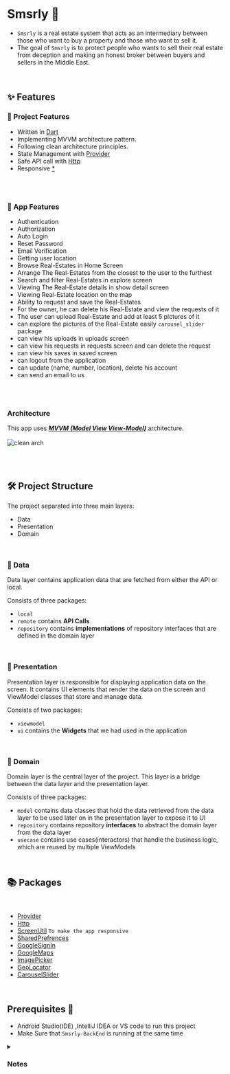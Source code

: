  # Smsrly 🏡
 
- `Smsrly` is a real estate system that acts as an intermediary
between those who want to buy a property and those who want to sell it.
- The goal of `Smsrly` is to protect people who wants to sell their real estate from
deception and making an honest broker between buyers and sellers in the Middle East.

 <br>

 ## ✨ Features
 
### 🔸 Project Features

- Written in [Dart](https://dart.dev/)
- Implementing MVVM architecture pattern.
- Following clean architecture principles.
- State Management with [Provider](https://pub.dev/packages/provider)
- Safe API call with [Http](https://pub.dev/packages/http)
- Responsive [*](https://pub.dev/packages/flutter_screenutil)

<br>
<br>

### 🔹 App Features

- Authentication
- Authorization
- Auto Login
- Reset Password
- Email Verification
- Getting user location
- Browse Real-Estates in Home Screen
- Arrange The Real-Estates from the closest to the user to the furthest
- Search and filter Real-Estates in explore screen
- Viewing The Real-Estate details in show detail screen
- Viewing Real-Estate location on the map
- Ability to request and save the Real-Estates
- For the owner, he can delete his Real-Estate and view the requests of it
- The user can upload Real-Estate and add at least 5 pictures of it
- can explore the pictures of the Real-Estate easily `carousel_slider` package
- can view his uploads in uploads screen 
- can view his requests in requests screen and can delete the request
- can view his saves in saved screen
- can logout from the application
- can update (name, number, location), delete his account
- can send an email to us


<br>
<br>

### Architecture 
This app uses [***MVVM (Model View View-Model)***](https://developer.android.com/jetpack/docs/guide#recommended-app-arch) architecture.
<br>
<br>
![clean arch](https://user-images.githubusercontent.com/54749693/201477289-bc3cadc5-1db2-448c-9079-3899747fcc7c.jpg)

<br>
<br>

## 🛠 Project Structure

The project separated into three main layers:
- Data
- Presentation
- Domain
<br>

### 🔸 Data
Data layer contains application data that are fetched from either the API or local.

Consists of three packages:
- `local`
- `remote` contains **API Calls**
- `repository` contains **implementations** of repository interfaces that are defined in the domain layer
<br>

### 🔸 Presentation
Presentation layer is responsible for displaying application data on the screen. It contains UI elements that render the data on the screen and ViewModel classes that store and manage data.

Consists of two packages:
- `viewmodel`
- `ui` contains the **Widgets** that we had used in the application
<br>

### 🔸 Domain
Domain layer is the central layer of the project. This layer is a bridge between the data layer and the presentation layer.

Consists of three packages:
- `model` contains data classes that hold the data retrieved from the data layer to be used later on in the presentation layer to expose it to UI
- `repository` contains repository **interfaces** to abstract the domain layer from the data layer
- `usecase` contains use cases(interactors) that handle the business logic, which are reused by multiple ViewModels

<br>

## 📚 Packages

<br>

- [Provider](https://pub.dev/packages/provider)
- [Http](https://pub.dev/packages/http)
- [ScreenUtil](https://pub.dev/packages/flutter_screenutil)   `To make the app responsive`
- [SharedPrefrences](https://pub.dev/packages/shared_preferences)
- [GoogleSignIn](https://pub.dev/packages/google_sign_in)
- [GoogleMaps](https://pub.dev/packages/google_maps_flutter)
- [ImagePicker](https://pub.dev/packages/image_picker)
- [GeoLocator](https://pub.dev/packages/geolocator)
- [CarouselSlider](https://pub.dev/packages/carousel_slider)


<br>

## Prerequisites 📝
- Android Studio(IDE) ,IntelliJ IDEA or VS code to run this project
- Make Sure that `Smsrly-BackEnd` is running at the same time


<details>
<summary><h3>Notes</h3></summary>
 
- If you are using a `real device` as emualtor you need to add your ip to the baseUrl variable in `ApiConstants`.
 
- If you are using an `Emualtor` you need to add `10.0.2.2` to the baseUrl variable in `ApiConstants`.

 
</details>
